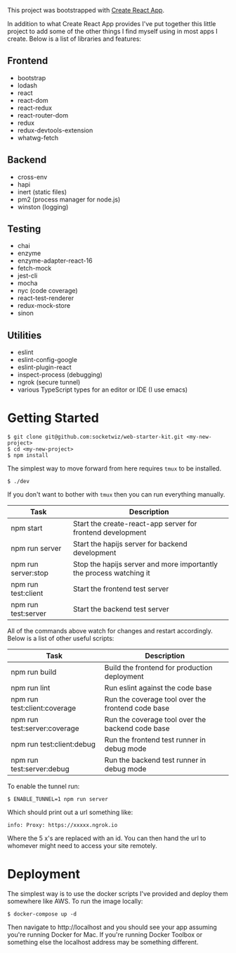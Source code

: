 This project was bootstrapped with [Create React App](https://github.com/facebookincubator/create-react-app).

In addition to what Create React App provides I've put together this
little project to add some of the other things I find myself using in
most apps I create.  Below is a list of libraries and features:

## Frontend
* bootstrap
* lodash
* react
* react-dom
* react-redux
* react-router-dom
* redux
* redux-devtools-extension
* whatwg-fetch

## Backend
* cross-env
* hapi
* inert (static files)
* pm2 (process manager for node.js)
* winston (logging)

## Testing
* chai
* enzyme
* enzyme-adapter-react-16
* fetch-mock
* jest-cli
* mocha
* nyc (code coverage)
* react-test-renderer
* redux-mock-store
* sinon

## Utilities
* eslint
* eslint-config-google
* eslint-plugin-react
* inspect-process (debugging)
* ngrok (secure tunnel)
* various TypeScript types for an editor or IDE (I use emacs)

# Getting Started

``` shell
$ git clone git@github.com:socketwiz/web-starter-kit.git <my-new-project>
$ cd <my-new-project>
$ npm install
```

The simplest way to move forward from here requires `tmux` to be installed.

``` shell
$ ./dev
```

If you don't want to bother with `tmux` then you can run everything manually.

Task | Description
-----|------------
npm start | Start the create-react-app server for frontend development
npm run server | Start the hapijs server for backend development
npm run server:stop | Stop the hapijs server and more importantly the process watching it
npm run test:client | Start the frontend test server
npm run test:server | Start the backend test server

All of the commands above watch for changes and restart accordingly.  
Below is a list of other useful scripts:

Task | Description
-----|------------
npm run build | Build the frontend for production deployment
npm run lint | Run eslint against the code base
npm run test:client:coverage | Run the coverage tool over the frontend code base
npm run test:server:coverage | Run the coverage tool over the backend code base
npm run test:client:debug | Run the frontend test runner in debug mode
npm run test:server:debug | Run the backend test runner in debug mode

To enable the tunnel run:

``` shell
$ ENABLE_TUNNEL=1 npm run server
```

Which should print out a url something like:

``` shell
info: Proxy: https://xxxxx.ngrok.io
```

Where the 5 x's are replaced with an id.  You can then hand the url to
whomever might need to access your site remotely.

# Deployment

The simplest way is to use the docker scripts I've provided and deploy
them somewhere like AWS. To run the image locally:

``` shell
$ docker-compose up -d
```

Then navigate to http://localhost and you should see your app assuming
you're running Docker for Mac.  If you're running Docker Toolbox or
something else the localhost address may be something different.
